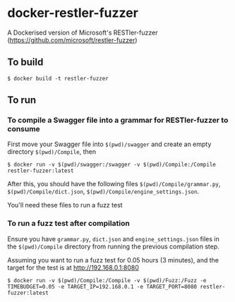 # docker-restler-fuzzer
A Dockerised version of Microsoft's RESTler-fuzzer (https://github.com/microsoft/restler-fuzzer)

## To build

`$ docker build -t restler-fuzzer`

## To run

### To compile a Swagger file into a grammar for RESTler-fuzzer to consume

First move your Swagger file into `$(pwd)/swagger` and create an empty directory `$(pwd)/Compile`, then

`$ docker run -v $(pwd)/swagger:/swagger -v $(pwd)/Compile:/Compile restler-fuzzer:latest`

After this, you should have the following files `$(pwd)/Compile/grammar.py`, `$(pwd)/Compile/dict.json`, `$(pwd)/Compile/engine_settings.json`.

You'll need these files to run a fuzz test

### To run a fuzz test after compilation

Ensure you have `grammar.py`, `dict.json` and `engine_settings.json` files in the `$(pwd)/Compile` directory from running the previous compilation step.

Assuming you want to run a fuzz test for 0.05 hours (3 minutes), and the target for the test is at http://192.168.0.1:8080

`$ docker run -v $(pwd)/Compile:/Compile -v $(pwd)/Fuzz:/Fuzz -e TIMEBUDGET=0.05 -e TARGET_IP=192.168.0.1 -e TARGET_PORT=8080 restler-fuzzer:latest`
